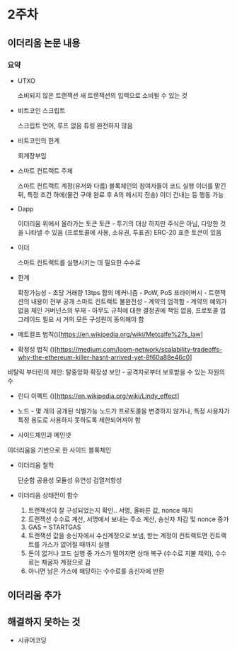# 2주차

## 이더리움 논문 내용

### 요약

* UTXO

    소비되지 않은 트랜잭션
    새 트랜잭션의 입력으로 소비될 수 있는 것

* 비트코인 스크립트

    스크립트 언어, 루프 없음
    튜링 완전하지 않음

* 비트코인의 한계

    회계장부임

* 스마트 컨트랙트 주체

    스마트 컨트랙트 계정(유저와 다름)
    블록체인의 참여자들이 코드 실행
    이더를 맡긴 뒤, 특정 조건 하에(물건 구매 완료 후 A의 메시지 전송) 이더 건내는 등 행동 가능

* Dapp

    이더리움 위에서 올라가는 토큰
    토큰 - 투기의 대상
    하지만 주식은 아님, 다양한 것을 나타낼 수 있음 (프로토콜에 사용, 소유권, 투표권)
    ERC-20 표준 토큰이 있음

* 이더

    스마트 컨트랙트를 실행시키는 데 필요한 수수료

* 한계

    확장가능성 - 초당 거래량 13tps
    합의 메커니즘 - PoW, PoS
    프라이버시 - 트랜잭션의 내용이 전부 공개
    스마트 컨트랙트 불완전성 - 
    계약의 엄격함 - 계약의 예외가 없음
    체인 거버넌스의 부재 - 아무도 규칙에 대한 결정권에 책임 없음, 프로토콜 업그레이드 필요 시 거의 모든 구성원이 동의해야 함

* 메트컬프 법칙()[https://en.wikipedia.org/wiki/Metcalfe%27s_law]

* 확정성 법칙 ()[https://medium.com/loom-network/scalability-tradeoffs-why-the-ethereum-killer-hasnt-arrived-yet-8f60a88e46c0]

비탈릭 부터린의 제안:
탈중앙화
확장성
보안 - 공격자로부터 보호받을 수 있는 자원의 수

* 린디 이펙트 ()[https://en.wikipedia.org/wiki/Lindy_effect]

* 노드 - 몇 개의 공개된 식별가능 노드가 프로토콜을 변경하지 않거나, 특정 사용자가 특정 용도로 사용하지 못하도록 제한되어져야 함

* 사이드체인과 메인넷

이더리움을 기반으로 한 사이드 블록체인

* 이더리움 철학

    단순함
    공용성
    모듈성
    유연성
    검열저항성

* 이더리움 상태전이 함수

    1. 트랜잭션이 잘 구성되었는지 확인.. 서명, 올바른 값, nonce 매치
    2. 트랜잭션 수수료 계산, 서명에서 보내는 주소 계산, 송신자 차감 및 nonce 증가
    3. GAS = STARTGAS
    4. 트랜잭션 값을 송신자에서 수신계정으로 보냄, 받는 계정이 컨트랙트면 컨트랙트를 가스가 없어질 때까지 실행
    5. 돈이 없거나 코드 실행 중 가스가 떨어지면 상태 복구 (수수료 지불 제외), 수수료는 채굴자 계정으로 감
    6. 아니면 남은 가스에 해당하는 수수료를 송신자에 반환

## 이더리움 추가

## 해결하지 못하는 것

* 시큐어코딩